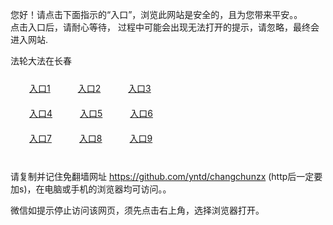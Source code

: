 您好！请点击下面指示的“入口”，浏览此网站是安全的，且为您带来平安。。 <br/>
点击入口后，请耐心等待， 过程中可能会出现无法打开的提示，请忽略，最终会进入网站. </br>

法轮大法在长春<br/>
<div style="padding:10px"><a style="margin:20px" target="_blank" href="https://d1xjksnl3rvvuz.cloudfront.net/2Qpsp?jxhmrbq" id="ccLink1" rel="nofollow">入口1</a> <a target="_blank" style="margin:20px" href="https://ddo1c31xo9bzt.cloudfront.net/2Qpsp?qsxtbqp" id="ccLink2" rel="nofollow">入口2</a> <a style="margin:20px" target="_blank" href="https://d3lpuu3t2v09ng.cloudfront.net/2Qpsp?combkzb" id="ccLink3" rel="nofollow">入口3</a></div>

<div style="padding:10px" ><a style="margin:20px" target="_blank" href="https://d1xjksnl3rvvuz.cloudfront.net/2Qpsp?jxhmrbq" id="ccLink4" rel="nofollow">入口4</a> <a style="margin:20px" href="https://ddo1c31xo9bzt.cloudfront.net/2Qpsp?qsxtbqp" target="_blank" id="ccLink5" rel="nofollow">入口5</a> <a style="margin:20px" href="https://d3lpuu3t2v09ng.cloudfront.net/2Qpsp?combkzb" target="_blank" id="ccLink6" rel="nofollow">入口6</a></div>

<div style="padding:10px"><a style="margin:20px" target="_blank" href="https://d1xjksnl3rvvuz.cloudfront.net/2Qpsp?jxhmrbq" id="ccLink7" rel="nofollow">入口7</a> <a style="margin:20px" href="https://ddo1c31xo9bzt.cloudfront.net/2Qpsp?qsxtbqp" target="_blank" id="ccLink8" rel="nofollow">入口8</a> <a style="margin:20px" target="_blank" href="https://d3lpuu3t2v09ng.cloudfront.net/2Qpsp?combkzb" id="ccLink9" rel="nofollow">入口9</a></div>

<br/>



请复制并记住免翻墙网址 https://github.com/yntd/changchunzx (http后一定要加s)，在电脑或手机的浏览器均可访问。。<br/>

微信如提示停止访问该网页，须先点击右上角，选择浏览器打开。
